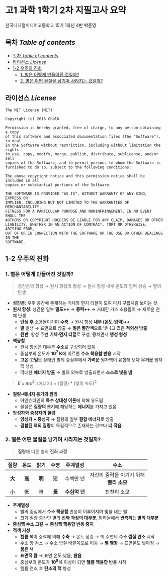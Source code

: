 # 고1 과학 1학기 2차 지필고사 요약
한국디지털미디어고등학교 15기 1학년 4반 박준영

## 목차 _Table of contents_
<!-- TOC depthFrom:2 depthTo:8 withLinks:1 updateOnSave:0 orderedList:0 -->

- [목차 _Table of contents_](#목차-table-of-contents)
- [라이선스 _License_](#라이선스-license)
- [1-2 우주의 진화](#1-2-우주의-진화)
	- [1. 별은 어떻게 만들어진 것일까?](#1-별은-어떻게-만들어진-것일까)
	- [2. 별은 어떤 물질을 남기며 사라지는 것일까?](#2-별은-어떤-물질을-남기며-사라지는-것일까)

<!-- /TOC -->

## 라이선스 _License_
```
The MIT License (MIT)

Copyright (c) 2016 Chalk

Permission is hereby granted, free of charge, to any person obtaining a copy
of this software and associated documentation files (the "Software"), to deal
in the Software without restriction, including without limitation the rights
to use, copy, modify, merge, publish, distribute, sublicense, and/or sell
copies of the Software, and to permit persons to whom the Software is
furnished to do so, subject to the following conditions:

The above copyright notice and this permission notice shall be included in all
copies or substantial portions of the Software.

THE SOFTWARE IS PROVIDED "AS IS", WITHOUT WARRANTY OF ANY KIND, EXPRESS OR
IMPLIED, INCLUDING BUT NOT LIMITED TO THE WARRANTIES OF MERCHANTABILITY,
FITNESS FOR A PARTICULAR PURPOSE AND NONINFRINGEMENT. IN NO EVENT SHALL THE
AUTHORS OR COPYRIGHT HOLDERS BE LIABLE FOR ANY CLAIM, DAMAGES OR OTHER
LIABILITY, WHETHER IN AN ACTION OF CONTRACT, TORT OR OTHERWISE, ARISING FROM,
OUT OF OR IN CONNECTION WITH THE SOFTWARE OR THE USE OR OTHER DEALINGS IN THE
SOFTWARE.
```

## 1-2 우주의 진화

### 1. 별은 어떻게 만들어진 것일까?
> 성간운의 형성 → 원시 항성의 형성 → 원시 항성 내부 온도와 압력 상승 → 별의 탄생

- **성간운**: 우주 공간에 존재하는 기체와 먼지 티끌이 모여 마치 구름처럼 보이는 것
- **원시 항성**: 성간운 일부 **밀도++** → **중력++** → 거대한 가스 소용돌이 → 새로운 천체 탄생
	- **탄생 후** 소용돌이치며 **수축** → 원시 항성 **내부 (온도·압력)++**
	- **열** 발생 → 표면으로 방출 → **짙은 빨간색**으로 빛나고 많은 **적외선 방출**
	- **원반**: 항성 주변 **기체·먼지 티끌**로 구성, 뭉치면서 **행성 형성**
- **핵융합**
	- 원시 항성은 대부분 **수소**로 구성되어 있음
	- 중심부의 온도가 **10<sup>7</sup> K**에 이르면 **수소 핵융합 반응** 시작
	- **고온·고밀도** 상태인 별의 중심부에서 **가벼운** 원자핵이 융합해 보다 **무거운** 원자핵 생성
	- 막대한 **에너지 방출** → 별의 외부로 방출되면서 **스스로 빛을 냄**

> **_E = mc<sup>2</sup>_**: (에너지) = (질량) * (빛의 속도)<sup>2</sup>

- **질량-에너지 등가의 원리**
	- 아인슈타인의 **특수 상대성 이론**에 의해 유도됨
	- 물질은 **질량의 크기**에 해당하는 **에너지**를 가지고 있음
- **앙성자와 중성자의 질량**
	- **양성자 + 중성자** → 질량의 일부 **결합 에너지**로 방출
	- **결합된 핵의 질량**이 독립적으로 존재하는 것보다 **더 작음**

### 2. 별은 어떤 물질을 남기며 사라지는 것일까?
> **질량**에 따른 별의 **진화 과정**

| 질량 | 온도 | 밝기 | 수명 | 주계열성 | 수소 |
| :----: | :----: | :----: | :----: | :----: | :----: |
| **大** | **高** | **明** | 短 | 수백만 년 | 자신의 중력을 이기기 위해<br>**빨리 소모** |
| 小 | 低 | 暗 | **長** | **수십억 년** | 천천히 소모 |

- **주계열성**
	- 별의 중심에서 **수소 핵융합** 반응이 이루어지며 빛을 내는 별
	- 크기·질량 중간인 별의 **진화 과정의 대부분**, 밤하늘에서 **관측되는 별의 대부분**
- **중심핵 수소 고갈** → **중심핵 핵융합 반응 중지**
- **적색 거성**
	- **헬륨 핵**이 중력에 의해 **수축** → 온도 상승 → 핵 주변의 **수소 껍질 연소** 시작
	- 수소 양 감소 → 수소 껍질 바깥쪽으로 이동 → **별 팽창** → 표면온도 낮아짐 → **붉은 색**
	- **표면적 큼** → 표면 온도 낮음, **밝음**
	- 중심부의 온도가 **10<sup>8</sup> K** 이상이 되면 **헬륨 핵융합 반응** 시작
	- 헬륨 연소 후 **탄소의 핵** 형성
